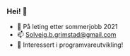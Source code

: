 ### Hei! 👋

- 🌱 På leting etter sommerjobb 2021
- 📫 Solveig.b.grimstad@gmail.com
- 🔭 Interessert i programvareutvikling!


<!--
**SolveigGrimstad/SolveigGrimstad** is a ✨ _special_ ✨ repository because its `README.md` (this file) appears on your GitHub profile.

Here are some ideas to get you started:

- 🔭 I’m currently working on ...
- 🌱 I’m currently learning ...
- 👯 I’m looking to collaborate on ...
- 🤔 I’m looking for help with ...
- 💬 Ask me about ...
- 📫 How to reach me: ...
- 😄 Pronouns: ...
- ⚡ Fun fact: ...
-->

